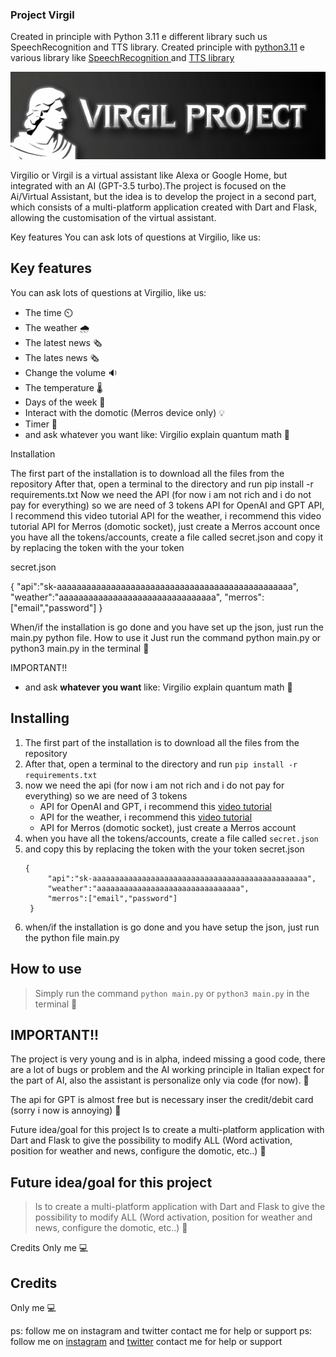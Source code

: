 ### Project Virgil

Created in principle with Python 3.11 e different library such us SpeechRecognition and TTS library.
Created principle with [python3.11](https://www.python.org/downloads/) e various library like [SpeechRecognition ](https://pypi.org/project/SpeechRecognition/)  and [TTS library](https://pypi.org/project/gTTS/) 

<p align="center">
 <img src="/docs/BannerVirgil-transformed.png" alt="Markdownify" width ="700px" >
</p>


Virgilio or Virgil is a virtual assistant like Alexa or Google Home, but integrated with an AI (GPT-3.5 turbo).The project is focused on the Ai/Virtual Assistant, but the idea is to develop the project in a second part, which consists of a multi-platform application created with Dart and Flask, allowing the customisation of the virtual assistant.

Key features
You can ask lots of questions at Virgilio, like us:

## Key features
You can ask lots of questions at Virgilio, like us:
- The time ⏲️
- The weather 🌧️
- The latest news 🗞️
- The lates news 🗞️
- Change the volume 🔉
- The temperature 🌡️
- Days of the week 📆
- Interact with the domotic (Merros device only) 💡
- Timer 🔂
- and ask whatever you want like: Virgilio explain quantum math 🤖

Installation

The first part of the installation is to download all the files from the repository
After that, open a terminal to the directory and run pip install -r requirements.txt
Now we need the API (for now i am not rich and i do not pay for everything) so we are need of 3 tokens
API for OpenAI and GPT API, I recommend this video tutorial
API for the weather, i recommend this video tutorial
API for Merros (domotic socket), just create a Merros account
once you have all the tokens/accounts, create a file called secret.json
and copy it by replacing the token with the your token 

secret.json

{
     "api":"sk-aaaaaaaaaaaaaaaaaaaaaaaaaaaaaaaaaaaaaaaaaaaaaaaa",
     "weather":"aaaaaaaaaaaaaaaaaaaaaaaaaaaaaaaa",
     "merros":["email","password"]
 }

When/if the installation is go done and you have set up the json, just run the main.py python file.
How to use it
Just run the command python main.py or python3 main.py in the terminal 📃

IMPORTANT!!
- and ask **whatever you want** like: Virgilio explain quantum math 🤖

## Installing

1. The first part of the installation is to download all the files from the repository
2. After that, open a terminal to the directory and run  ```pip install -r requirements.txt```
3. now we need the api (for now i am not rich and i do not pay for everything) so
 we are need of 3 tokens
   - API for OpenAI and GPT,
          i recommend this [video tutorial](https://www.youtube.com/watch?v=u-LeLPBZr2k) 
   - API for the weather,
          i recommend this [video tutorial](https://youtu.be/u-LeLPBZr2k?t=27) 
   - API for Merros (domotic socket),
          just create a Merros account
4. when you have all the tokens/accounts, create a file called `secret.json`
5. and copy this by replacing the token with the your token
   secret.json
   ```
   {
        "api":"sk-aaaaaaaaaaaaaaaaaaaaaaaaaaaaaaaaaaaaaaaaaaaaaaaa",
        "weather":"aaaaaaaaaaaaaaaaaaaaaaaaaaaaaaaa",
        "merros":["email","password"]
    }
   ```
7. when/if the installation is go done and you have setup the json, just run the python file main.py

## How to use
> Simply run the command `python main.py` or `python3 main.py` in the terminal 📃

## IMPORTANT!!
The project is very young and is in alpha, indeed missing a good code, there are a lot of bugs or problem and the AI working principle in Italian expect for the part of AI, also the assistant is personalize only via code (for now). 🐛

The api for GPT is almost free but is necessary inser the credit/debit card (sorry i now is annoying) 💸

Future idea/goal for this project
Is to create a multi-platform application with Dart and Flask to give the possibility to modify ALL (Word activation, position for weather and news, configure the domotic, etc..) 👾
## Future idea/goal for this project

> Is to create a multi-platform application with Dart and Flask to give the possibility to modify ALL (Word activation, position for weather and news, configure the domotic, etc..) 👾

Credits
Only me 💻
## Credits
Only me 💻 

ps: follow me on instagram and twitter contact me for help or support
ps: follow me on [instagram](https://www.instagram.com/akiidjk) and [twitter](https://twitter.com/R3tr0_fj) contact me for help or support
